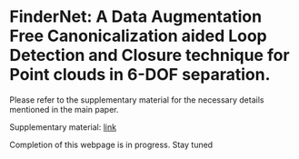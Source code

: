# FinderNet: A Data Augmentation Free Canonicalization aided Loop Detection and Closure technique for Point clouds in 6-DOF separation.

Please refer to the supplementary material for the necessary details mentioned in the main paper. 

Supplementary material: [link](https://drive.google.com/file/d/1wTgc6f0xD9rvn2w2pbvo3H1Lt3DRifke/view?usp=sharing)

Completion of this webpage is in progress. Stay tuned

